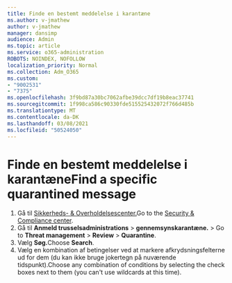 ```yaml
---
title: Finde en bestemt meddelelse i karantæne
ms.author: v-jmathew
author: v-jmathew
manager: dansimp
audience: Admin
ms.topic: article
ms.service: o365-administration
ROBOTS: NOINDEX, NOFOLLOW
localization_priority: Normal
ms.collection: Adm_O365
ms.custom:
- "9002531"
- "7375"
ms.openlocfilehash: 3f9bd87a30bc7062afbe39dcc7df19b8eac37741
ms.sourcegitcommit: 1f998ca586c90330fde515525432072f766d485b
ms.translationtype: MT
ms.contentlocale: da-DK
ms.lasthandoff: 03/08/2021
ms.locfileid: "50524050"
---
```

# <a name="find-a-specific-quarantined-message"></a><span data-ttu-id="f6a31-102">Finde en bestemt meddelelse i karantæne</span><span class="sxs-lookup"><span data-stu-id="f6a31-102">Find a specific quarantined message</span></span>

1. <span data-ttu-id="f6a31-103">Gå til [Sikkerheds- & Overholdelsescenter.](https://go.microsoft.com/fwlink/p/?linkid=2077143)</span><span class="sxs-lookup"><span data-stu-id="f6a31-103">Go to the [Security & Compliance center](https://go.microsoft.com/fwlink/p/?linkid=2077143).</span></span>
2. <span data-ttu-id="f6a31-104">Gå til **Anmeld trusselsadministrations**  >  **gennemsynskarantæne.**  >  </span><span class="sxs-lookup"><span data-stu-id="f6a31-104">Go to **Threat management** > **Review** > **Quarantine**.</span></span>
3. <span data-ttu-id="f6a31-105">Vælg **Søg.**</span><span class="sxs-lookup"><span data-stu-id="f6a31-105">Choose **Search**.</span></span>
4. <span data-ttu-id="f6a31-106">Vælg en kombination af betingelser ved at markere afkrydsningsfelterne ud for dem (du kan ikke bruge jokertegn på nuværende tidspunkt).</span><span class="sxs-lookup"><span data-stu-id="f6a31-106">Choose any combination of conditions by selecting the check boxes next to them (you can't use wildcards at this time).</span></span>
